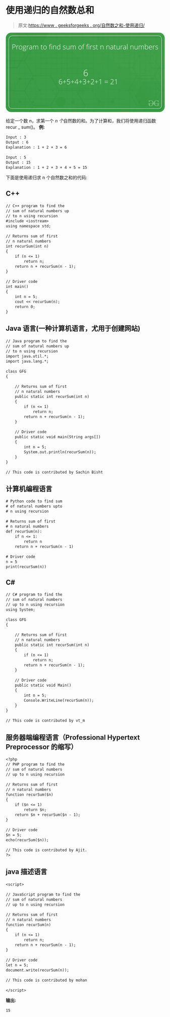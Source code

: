 # 使用递归的自然数总和

> 原文:[https://www . geeksforgeeks . org/自然数之和-使用递归/](https://www.geeksforgeeks.org/sum-of-natural-numbers-using-recursion/)

![](img/d518b49107bfd48ba689b00794f1779b.png)

给定一个数 n，求第一个 *n 个*自然数的和。为了计算和，我们将使用递归函数 recur _ sum()。
**例:**

```
Input : 3
Output : 6
Explanation : 1 + 2 + 3 = 6

Input : 5
Output : 15
Explanation : 1 + 2 + 3 + 4 + 5 = 15
```

下面是使用递归求 n 个自然数之和的代码:

## C++

```
// C++ program to find the
// sum of natural numbers up
// to n using recursion
#include <iostream>
using namespace std;

// Returns sum of first
// n natural numbers
int recurSum(int n)
{
    if (n <= 1)
        return n;
    return n + recurSum(n - 1);
}

// Driver code
int main()
{
    int n = 5;
    cout << recurSum(n);
    return 0;
}
```

## Java 语言(一种计算机语言，尤用于创建网站)

```
// Java program to find the
// sum of natural numbers up
// to n using recursion
import java.util.*;
import java.lang.*;

class GFG
{

    // Returns sum of first
    // n natural numbers
    public static int recurSum(int n)
    {
        if (n <= 1)
            return n;
        return n + recurSum(n - 1);
    }

    // Driver code
    public static void main(String args[])
    {
        int n = 5;
        System.out.println(recurSum(n));
    }
}

// This code is contributed by Sachin Bisht
```

## 计算机编程语言

```
# Python code to find sum
# of natural numbers upto
# n using recursion

# Returns sum of first
# n natural numbers
def recurSum(n):
    if n <= 1:
        return n
    return n + recurSum(n - 1)

# Driver code
n = 5
print(recurSum(n))
```

## C#

```
// C# program to find the
// sum of natural numbers
// up to n using recursion
using System;

class GFG
{

    // Returns sum of first
    // n natural numbers
    public static int recurSum(int n)
    {
        if (n <= 1)
            return n;
        return n + recurSum(n - 1);
    }

    // Driver code
    public static void Main()
    {
        int n = 5;
        Console.WriteLine(recurSum(n));
    }
}

// This code is contributed by vt_m
```

## 服务器端编程语言（Professional Hypertext Preprocessor 的缩写）

```
<?php
// PHP program to find the
// sum of natural numbers
// up to n using recursion

// Returns sum of first
// n natural numbers
function recurSum($n)
{
    if ($n <= 1)
        return $n;
    return $n + recurSum($n - 1);
}

// Driver code
$n = 5;
echo(recurSum($n));

// This code is contributed by Ajit.
?>
```

## java 描述语言

```
<script>

// JavaScript program to find the
// sum of natural numbers
// up to n using recursion

// Returns sum of first
// n natural numbers
function recurSum(n)
{
    if (n <= 1)
        return n;
    return n + recurSum(n - 1);
}

// Driver code
let n = 5;
document.write(recurSum(n));

// This code is contributed by mohan

</script>
```

**输出:**

```
15 
```